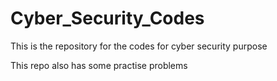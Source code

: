 # Cyber_Security_Codes
 This is the repository for the codes for cyber security purpose

 This repo also has some practise problems
